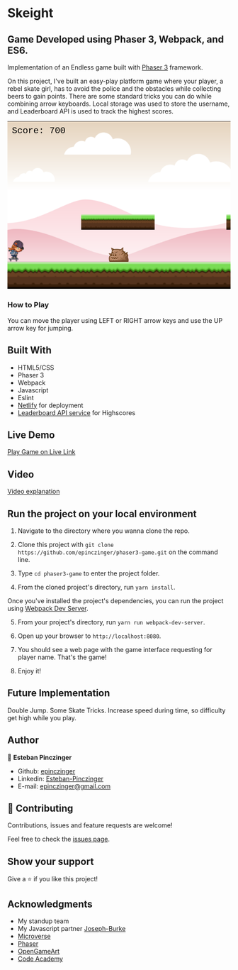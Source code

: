 # Skeight
## Game Developed using Phaser 3, Webpack, and ES6.

Implementation of an Endless game built with [Phaser 3](https://phaser.io/phaser3) framework.

On this project, I've built an easy-play platform game where your player, a rebel skate girl, has to avoid the police and the obstacles while collecting beers to gain points. There are some standard tricks you can do while combining arrow keyboards.
Local storage was used to store the username, and Leaderboard API is used to track the highest scores.

![screenshot](./assets/screenshot.png)


### How to Play

You can move the player using LEFT or RIGHT arrow keys and use the UP arrow key for jumping.


## Built With

- HTML5/CSS
- Phaser 3
- Webpack
- Javascript
- Eslint
- [Netlify](https://www.netlify.com/) for deployment
- [Leaderboard API service](https://www.notion.so/Leaderboard-API-service-24c0c3c116974ac49488d4eb0267ade3) for Highscores


## Live Demo

[Play Game on Live Link](https://skeight-phaser3.netlify.app/)


## Video

[Video explanation](https://www.loom.com/share/12450d3870764499815bd59d4fdd550e)



## Run the project on your local environment

1. Navigate to the directory where you wanna clone the repo.
2. Clone this project with `git clone https://github.com/epinczinger/phaser3-game.git` on the command line.
3. Type `cd phaser3-game` to enter the project folder.

4. From the cloned project's directory, run `yarn install`.

Once you've installed the project's dependencies, you can run the project using [Webpack Dev Server](https://github.com/webpack/webpack-dev-server).

5. From your project's directory, run `yarn run webpack-dev-server`.

6. Open up your browser to `http://localhost:8080`.

7. You should see a web page with the game interface requesting for player name. That's the game!
8. Enjoy it!


## Future Implementation

Double Jump.
Some Skate Tricks.
Increase speed during time, so difficulty get high while you play.


## Author 


👤 **Esteban Pinczinger** 
    
- Github: [epinczinger](https://github.com/epinczinger)
- Linkedin: [Esteban-Pinczinger](https://www.linkedin.com/in/esteban-pinczinger/)
- E-mail: epinczinger@gmail.com


## 🤝 Contributing

Contributions, issues and feature requests are welcome!

Feel free to check the [issues page](https://github.com/epinczinger/phaser3-game/issues).


## Show your support

Give a ⭐️ if you like this project!


## Acknowledgments

- My standup team
- My Javascript partner [Joseph-Burke](https://github.com/Joseph-Burke)
- [Microverse](https://www.microverse.org/)
- [Phaser](https://phaser.io/)
- [OpenGameArt](https://opengameart.org/)
- [Code Academy](https://www.codecademy.com/learn/learn-phaser)